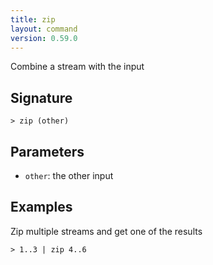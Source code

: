 ```yaml
---
title: zip
layout: command
version: 0.59.0
---
```


Combine a stream with the input

## Signature

```> zip (other)```

## Parameters

 -  `other`: the other input

## Examples

Zip multiple streams and get one of the results
```shell
> 1..3 | zip 4..6
```

